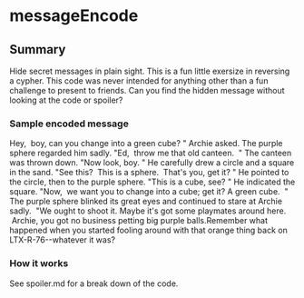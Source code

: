 # messageEncode

## Summary
Hide secret messages in plain sight. This is a fun little exersize in reversing a cypher. This code was never intended for anything other than a fun challenge to present to friends. Can you find the hidden message without looking at the code or spoiler?

### Sample encoded message

Hey,  boy,  can you change into a green cube? " Archie asked.  The purple sphere regarded him sadly. "Ed,  throw me that old canteen.  " The canteen was thrown down. "Now look, boy. " He carefully drew a circle and a square in the sand. "See this?  This is a sphere.  That's you, get it? " He pointed to the circle, then to the purple sphere. "This is a cube, see? " He indicated the square. "Now,  we want you to change into a cube;  get it? A green cube.  " The purple sphere blinked its great eyes and continued to stare at Archie sadly.  "We ought to shoot it. Maybe it's got some playmates around here.  Archie,  you got no business petting big purple balls.Remember what happened when you started fooling around with that orange thing back on LTX-R-76--whatever it was?

### How it works

See spoiler.md for a break down of the code.